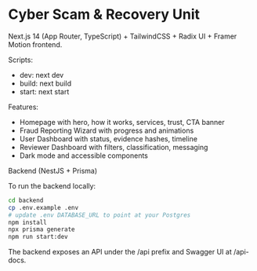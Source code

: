# Cyber Scam & Recovery Unit

Next.js 14 (App Router, TypeScript) + TailwindCSS + Radix UI + Framer Motion frontend.

Scripts:
- dev: next dev
- build: next build
- start: next start

Features:
- Homepage with hero, how it works, services, trust, CTA banner
- Fraud Reporting Wizard with progress and animations
- User Dashboard with status, evidence hashes, timeline
- Reviewer Dashboard with filters, classification, messaging
- Dark mode and accessible components

Backend (NestJS + Prisma)

To run the backend locally:

```bash
cd backend
cp .env.example .env
# update .env DATABASE_URL to point at your Postgres
npm install
npx prisma generate
npm run start:dev
```

The backend exposes an API under the /api prefix and Swagger UI at /api-docs.
